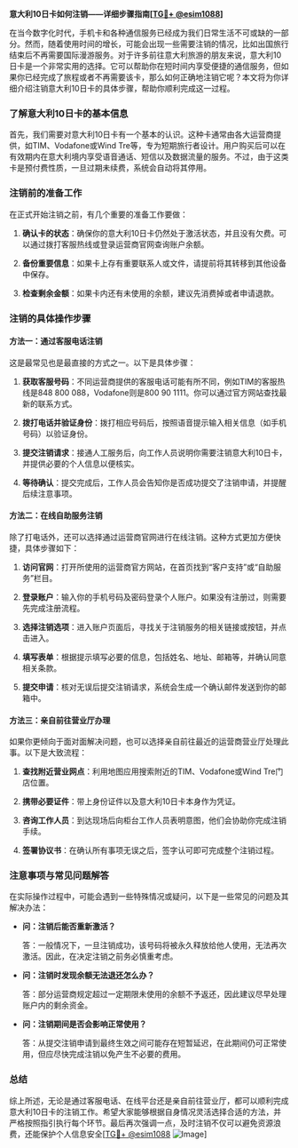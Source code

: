 **意大利10日卡如何注销——详细步骤指南[[TG💪+ @esim1088](https://t.me/s/esim1088)]**

在当今数字化时代，手机卡和各种通信服务已经成为我们日常生活不可或缺的一部分。然而，随着使用时间的增长，可能会出现一些需要注销的情况，比如出国旅行结束后不再需要国际漫游服务。对于许多前往意大利旅游的朋友来说，意大利10日卡是一个非常实用的选择。它可以帮助你在短时间内享受便捷的通信服务，但如果你已经完成了旅程或者不再需要该卡，那么如何正确地注销它呢？本文将为你详细介绍注销意大利10日卡的具体步骤，帮助你顺利完成这一过程。

### 了解意大利10日卡的基本信息

首先，我们需要对意大利10日卡有一个基本的认识。这种卡通常由各大运营商提供，如TIM、Vodafone或Wind Tre等，专为短期旅行者设计。用户购买后可以在有效期内在意大利境内享受语音通话、短信以及数据流量的服务。不过，由于这类卡是预付费性质，一旦过期未续费，系统会自动将其停用。

### 注销前的准备工作

在正式开始注销之前，有几个重要的准备工作要做：

1. **确认卡的状态**：确保你的意大利10日卡仍然处于激活状态，并且没有欠费。可以通过拨打客服热线或登录运营商官网查询账户余额。
   
2. **备份重要信息**：如果卡上存有重要联系人或文件，请提前将其转移到其他设备中保存。

3. **检查剩余金额**：如果卡内还有未使用的余额，建议先消费掉或者申请退款。

### 注销的具体操作步骤

#### 方法一：通过客服电话注销

这是最常见也是最直接的方式之一。以下是具体步骤：

1. **获取客服号码**：不同运营商提供的客服电话可能有所不同，例如TIM的客服热线是848 800 088，Vodafone则是800 90 1111。你可以通过官方网站查找最新的联系方式。

2. **拨打电话并验证身份**：拨打相应号码后，按照语音提示输入相关信息（如手机号码）以验证身份。

3. **提交注销请求**：接通人工服务后，向工作人员说明你需要注销意大利10日卡，并提供必要的个人信息以便核实。

4. **等待确认**：提交完成后，工作人员会告知你是否成功提交了注销申请，并提醒后续注意事项。

#### 方法二：在线自助服务注销

除了打电话外，还可以选择通过运营商官网进行在线注销。这种方式更加方便快捷，具体步骤如下：

1. **访问官网**：打开所使用的运营商官方网站，在首页找到“客户支持”或“自助服务”栏目。

2. **登录账户**：输入你的手机号码及密码登录个人账户。如果没有注册过，则需要先完成注册流程。

3. **选择注销选项**：进入账户页面后，寻找关于注销服务的相关链接或按钮，并点击进入。

4. **填写表单**：根据提示填写必要的信息，包括姓名、地址、邮箱等，并确认同意相关条款。

5. **提交申请**：核对无误后提交注销请求，系统会生成一个确认邮件发送到你的邮箱中。

#### 方法三：亲自前往营业厅办理

如果你更倾向于面对面解决问题，也可以选择亲自前往最近的运营商营业厅处理此事。以下是大致流程：

1. **查找附近营业网点**：利用地图应用搜索附近的TIM、Vodafone或Wind Tre门店位置。

2. **携带必要证件**：带上身份证件以及意大利10日卡本身作为凭证。

3. **咨询工作人员**：到达现场后向柜台工作人员表明意图，他们会协助你完成注销手续。

4. **签署协议书**：在确认所有事项无误之后，签字认可即可完成整个注销过程。

### 注意事项与常见问题解答

在实际操作过程中，可能会遇到一些特殊情况或疑问，以下是一些常见的问题及其解决办法：

- **问：注销后能否重新激活？**
  
  答：一般情况下，一旦注销成功，该号码将被永久释放给他人使用，无法再次激活。因此，在决定注销之前务必慎重考虑。

- **问：注销时发现余额无法退还怎么办？**
  
  答：部分运营商规定超过一定期限未使用的余额不予返还，因此建议尽早处理账户内的剩余资金。

- **问：注销期间是否会影响正常使用？**
  
  答：从提交注销申请到最终生效之间可能存在短暂延迟，在此期间仍可正常使用，但应尽快完成注销以免产生不必要的费用。

### 总结

综上所述，无论是通过客服电话、在线平台还是亲自前往营业厅，都可以顺利完成意大利10日卡的注销工作。希望大家能够根据自身情况灵活选择合适的方法，并严格按照指引执行每个环节。最后再次强调一点，及时注销不仅可以避免资源浪费，还能保护个人信息安全[[TG💪+ @esim1088](https://t.me/s/esim1088) ![Image](https://i.postimg.cc/4NQfJmqS/Snipaste-2025-05-13-00-14-12.png)]